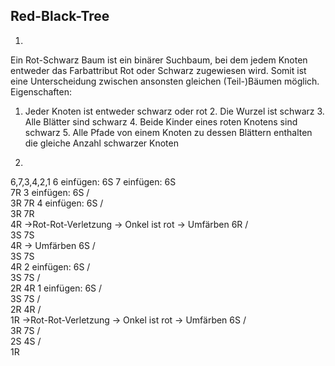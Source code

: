 Red-Black-Tree
---

1)

Ein Rot-Schwarz Baum ist ein binärer Suchbaum, bei dem jedem Knoten entweder das Farbattribut Rot oder Schwarz
zugewiesen wird. Somit ist eine Unterscheidung zwischen ansonsten gleichen (Teil-)Bäumen möglich. Eigenschaften:
1. Jeder Knoten ist entweder schwarz oder rot 2. Die Wurzel ist schwarz 3. Alle Blätter sind schwarz 4. Beide Kinder
eines roten Knotens sind schwarz 5. Alle Pfade von einem Knoten zu dessen Blättern enthalten die gleiche Anzahl
schwarzer Knoten

2)

6,7,3,4,2,1 6 einfügen:
6S 7 einfügen:
6S
\
7R 3 einfügen:
6S /  \
3R 7R 4 einfügen:
6S /  \
3R 7R
\
4R ->Rot-Rot-Verletzung -> Onkel ist rot -> Umfärben 6R /  \
3S 7S
\
4R -> Umfärben 6S /  \
3S 7S
\
4R 2 einfügen:
6S /  \
3S 7S / \
2R 4R 1 einfügen:
6S /  \
3S 7S /  \
2R 4R /  
1R ->Rot-Rot-Verletzung -> Onkel ist rot -> Umfärben 6S /  \
3R 7S /  \
2S 4S /  
1R       

    

    

    